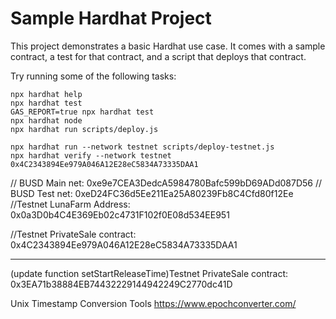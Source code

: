 # Sample Hardhat Project

This project demonstrates a basic Hardhat use case. It comes with a sample contract, a test for that contract, and a script that deploys that contract.

Try running some of the following tasks:

```shell
npx hardhat help
npx hardhat test
GAS_REPORT=true npx hardhat test
npx hardhat node
npx hardhat run scripts/deploy.js

npx hardhat run --network testnet scripts/deploy-testnet.js
npx hardhat verify --network testnet 0x4C2343894Ee979A046A12E28eC5834A73335DAA1

```

// BUSD Main net: 0xe9e7CEA3DedcA5984780Bafc599bD69ADd087D56
// BUSD Test net: 0xeD24FC36d5Ee211Ea25A80239Fb8C4Cfd80f12Ee
//Testnet LunaFarm Address: 0x0a3D0b4C4E369Eb02c4731F102f0E08d534EE951

//Testnet PrivateSale contract: 0x4C2343894Ee979A046A12E28eC5834A73335DAA1

---

(update function setStartReleaseTime)Testnet PrivateSale contract: 0x3EA71b38884EB74432229144942249C2770dc41D

Unix Timestamp Conversion Tools
https://www.epochconverter.com/
